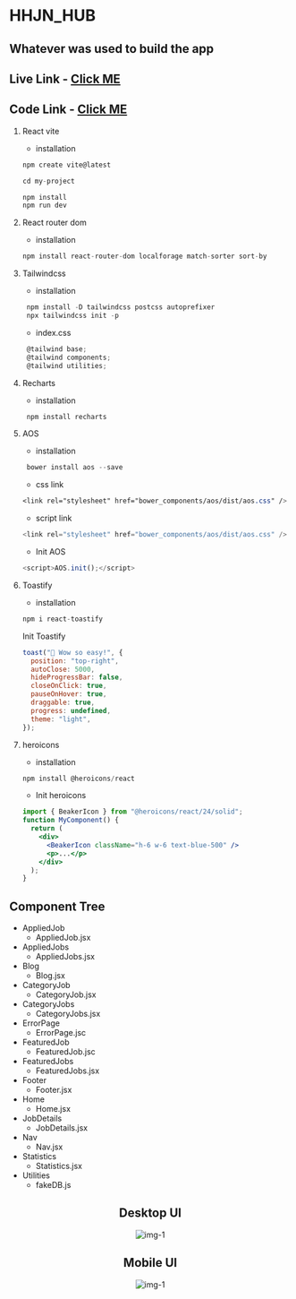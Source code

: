 # HHJN_HUB

## Whatever was used to build the app

## Live Link - [Click ME](https://6435d1a517f1e2005b2faee0--peppy-blini-8b5ac7.netlify.app/)

## Code Link - [Click ME](https://github.com/Porgramming-Hero-web-course/b7a9-career-hub-Tahsin000)

1. React vite

   - installation

   ```jsx
   npm create vite@latest

   cd my-project

   npm install
   npm run dev
   ```

2. React router dom

   - installation

   ```jsx
   npm install react-router-dom localforage match-sorter sort-by
   ```

3. Tailwindcss

   - installation

   ```jsx
    npm install -D tailwindcss postcss autoprefixer
    npx tailwindcss init -p
   ```

   - index.css

   ```jsx
    @tailwind base;
    @tailwind components;
    @tailwind utilities;
   ```

4. Recharts
   - installation
   ```jsx
    npm install recharts
   ```
5. AOS

   - installation

   ```jsx
    bower install aos --save
   ```

   - css link

   ```css
   <link rel="stylesheet" href="bower_components/aos/dist/aos.css" />
   ```

   - script link

   ```javascript
   <link rel="stylesheet" href="bower_components/aos/dist/aos.css" />
   ```

   - Init AOS

   ```javascript
   <script>AOS.init();</script>
   ```

6. Toastify

   - installation

   ```jsx
   npm i react-toastify
   ```

   Init Toastify

   ```jsx
   toast("🦄 Wow so easy!", {
     position: "top-right",
     autoClose: 5000,
     hideProgressBar: false,
     closeOnClick: true,
     pauseOnHover: true,
     draggable: true,
     progress: undefined,
     theme: "light",
   });
   ```

7. heroicons
   - installation
   ```jsx
   npm install @heroicons/react
   ```
   - Init heroicons
   ```jsx
   import { BeakerIcon } from "@heroicons/react/24/solid";
   function MyComponent() {
     return (
       <div>
         <BeakerIcon className="h-6 w-6 text-blue-500" />
         <p>...</p>
       </div>
     );
   }
   ```

## Component Tree

- AppliedJob
  - AppliedJob.jsx
- AppliedJobs
  - AppliedJobs.jsx
- Blog
  - Blog.jsx
- CategoryJob
  - CategoryJob.jsx
- CategoryJobs
  - CategoryJobs.jsx
- ErrorPage
  - ErrorPage.jsc
- FeaturedJob
  - FeaturedJob.jsc
- FeaturedJobs
  - FeaturedJobs.jsx
- Footer
  - Footer.jsx
- Home
  - Home.jsx
- JobDetails
  - JobDetails.jsx
- Nav
  - Nav.jsx
- Statistics
  - Statistics.jsx
- Utilities
  - fakeDB.js

<div style="text-align:center">

## Desktop UI

![img-1](./my-app/src/assets/Desktop.png)

## Mobile UI

![img-1](./my-app/src/assets/Mobile.png)

</div>
